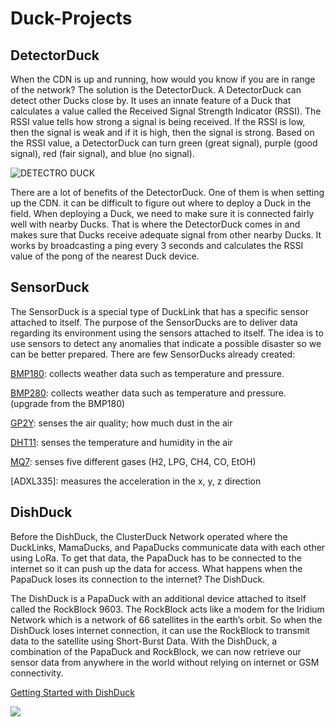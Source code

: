 # Duck-Projects

## DetectorDuck

When the CDN is up and running, how would you know if you are in range of the network? The solution is the DetectorDuck. A DetectorDuck can detect other Ducks close by. It uses an innate feature of a Duck that calculates a value called the Received Signal Strength Indicator \(RSSI\). The RSSI value tells how strong a signal is being received. If the RSSI is low, then the signal is weak and if it is high, then the signal is strong. Based on the RSSI value, a DetectorDuck can turn green \(great signal\), purple \(good signal\), red \(fair signal\), and blue \(no signal\).

![DETECTRO DUCK](https://www.project-owl.com/assets/detector_vector.gif)

There are a lot of benefits of the DetectorDuck. One of them is when setting up the CDN. it can be difficult to figure out where to deploy a Duck in the field. When deploying a Duck, we need to make sure it is connected fairly well with nearby Ducks. That is where the DetectorDuck comes in and makes sure that Ducks receive adequate signal from other nearby Ducks. It works by broadcasting a ping every 3 seconds and calculates the RSSI value of the pong of the nearest Duck device.

## SensorDuck

The SensorDuck is a special type of DuckLink that has a specific sensor attached to itself. The purpose of the SensorDucks are to deliver data regarding its environment using the sensors attached to itself. The idea is to use sensors to detect any anomalies that indicate a possible disaster so we can be better prepared. There are few SensorDucks already created:

[BMP180](https://github.com/Code-and-Response/ClusterDuck-Protocol/tree/master/examples/BMP180Example): collects weather data such as temperature and pressure.

[BMP280](https://github.com/Code-and-Response/ClusterDuck-Protocol/tree/master/examples/BMP280Example): collects weather data such as temperature and pressure. \(upgrade from the BMP180\)

[GP2Y](https://github.com/Code-and-Response/ClusterDuck-Protocol/tree/master/examples/DustSensorExample): senses the air quality; how much dust in the air

[DHT11](https://github.com/Code-and-Response/ClusterDuck-Protocol/tree/master/examples/DHT11Example): senses the temperature and humidity in the air

[MQ7](https://github.com/Code-and-Response/ClusterDuck-Protocol/tree/master/examples/MQ7Example): senses five different gases \(H2, LPG, CH4, CO, EtOH\)

\[ADXL335\]: measures the acceleration in the x, y, z direction

## DishDuck

Before the DishDuck, the ClusterDuck Network operated where the DuckLinks, MamaDucks, and PapaDucks communicate data with each other using LoRa. To get that data, the PapaDuck has to be connected to the internet so it can push up the data for access. What happens when the PapaDuck loses its connection to the internet? The DishDuck.

The DishDuck is a PapaDuck with an additional device attached to itself called the RockBlock 9603. The RockBlock acts like a modem for the Iridium Network which is a network of 66 satellites in the earth’s orbit. So when the DishDuck loses internet connection, it can use the RockBlock to transmit data to the satellite using Short-Burst Data. With the DishDuck, a combination of the PapaDuck and RockBlock, we can now retrieve our sensor data from anywhere in the world without relying on internet or GSM connectivity.

[Getting Started with DishDuck](https://github.com/Code-and-Response/ClusterDuck-Protocol/wiki/DishDuck)

![](https://www.project-owl.com/assets/iridium_explain.jpg)

